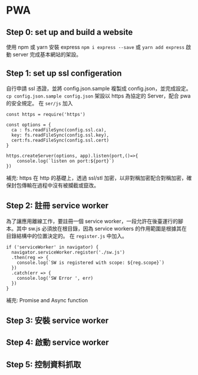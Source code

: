 # PWA
## Step 0: set up and build a website
使用 npm 或 yarn 安裝 express `npm i express --save` 或 `yarn add express`
啟動 server 完成基本網站的架設。

## Step 1: set up ssl configeration
自行申請 ssl 憑證，並將 config.json.sample 複製成 config.json，並完成設定。
`cp config.json.sample config.json`
架設以 https 為協定的 Server，配合 pwa 的安全規定。
在 `ser/js` 加入
```
const https = require('https')

const options = {
  ca : fs.readFileSync(config.ssl.ca),
  key: fs.readFileSync(config.ssl.key),
  cert:fs.readFileSync(config.ssl.cert)
}

https.createServer(options, app).listen(port,()=>{
    console.log(`listen on port:${port}`)
})
```
補充: https 在 http 的基礎上，透過 ssl/stl 加密，以非對稱加密配合對稱加密，確保封包傳輸在過程中沒有被攔截或竄改。

## Step 2: 註冊 service worker
為了讓應用離線工作，要註冊一個 service worker，一段允許在後臺運行的腳本。其中 sw.js 必須放在根目錄，因為 service workers 的作用範圍是根據其在目錄結構中的位置決定的。
在 `register.js` 中加入。
```
if ('serviceWorker' in navigator) {
  navigator.serviceWorker.register('./sw.js')
  .then(reg => {
    console.log(`SW is registered with scope: ${reg.scope}`)
  })
  .catch(err => {
    console.log('SW Error ', err)
  })
}
```
補充: Promise and Async function

## Step 3: 安裝 service worker

## Step 4: 啟動 service worker

## Step 5: 控制資料抓取
